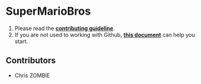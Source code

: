 # SuperMarioBros

1. Please read the [**contributing guideline**](https://github.com/algorithm0r/SuperMarioBros/blob/hungvu/contributing-guideline/CONTRIBUTING.md).
2. If you are not used to working with Github, [**this document**](https://docs.google.com/document/d/13WRzgPMP47IBP73waEkci6VTWjvDfcB2IsqHmMnPz6g/edit) can help you start.

## Contributors

- Chris ZOMBIE

